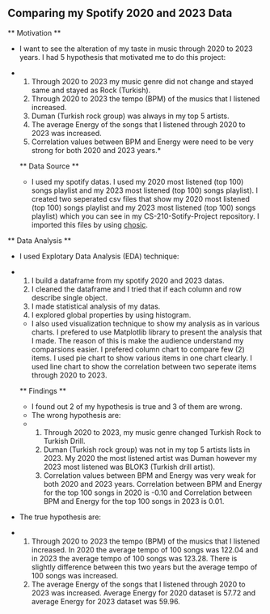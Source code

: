 ## Comparing my Spotify 2020 and 2023 Data

** Motivation **
* I want to see the alteration of my taste in music through 2020 to 2023 years. I had 5 hypothesis that motivated me to do this project:
* 1) Through 2020 to 2023 my music genre did not change and stayed same and stayed as Rock (Turkish).
  2) Through 2020 to 2023 the tempo (BPM) of the musics that I listened increased.
  3) Duman (Turkish rock group) was always in my top 5 artists.
  4) The average Energy of the songs that I listened through 2020 to 2023 was increased.
  5) Correlation values between BPM and Energy were need to be very strong for both 2020 and 2023 years.*

  ** Data Source **
  * I used my spotify datas. I used my 2020 most listened (top 100) songs playlist and my 2023 most listened (top 100) songs playlist). I created two seperated csv files that show my 2020 most listened (top 100) songs playlist and my 2023 most listened (top 100) songs playlist) which you can see in my CS-210-Sotify-Project repository. I imported this files by using
[chosic](https://www.chosic.com/spotify-playlist-analyzer/).

** Data Analysis **
* I used Explotary Data Analysis (EDA) technique:
* 1) I build a dataframe from my spotify 2020 and 2023 datas.
  2) I cleaned the dataframe and I tried that if each column and row describe single object.
  3) I made statistical analysis of my datas.
  4) I explored global properties by using histogram.

  * I also used visualization technique to show my analysis as in various charts. I prefered to use Matplotlib library to present the analysis that I made. The reason of this is make the audience understand my comparsions easier. I prefered column chart to compare few (2) items. I used pie chart to show various items in one chart clearly. I used line chart to show the correlation between two seperate items through 2020 to 2023.
 
  ** Findings **
  * I found out 2 of my hypothesis is true and 3 of them are wrong.
  * The wrong hypothesis are:
  * 1) Through 2020 to 2023, my music genre changed Turkish Rock to Turkish Drill.
    2) Duman (Turkish rock group) was not in my top 5 artists lists in 2023. My 2020 the most listened artist was Duman however my 2023 most listened was BLOK3 (Turkish drill artist).
    3) Correlation values between BPM and Energy was very weak for both 2020 and 2023 years. Correlation between BPM and Energy for the top 100 songs in 2020 is -0.10 and Correlation between BPM and Energy for the top 100 songs in 2023 is 0.01.
* The true hypothesis are:
* 1)  Through 2020 to 2023 the tempo (BPM) of the musics that I listened increased. In 2020 the average tempo of 100 songs was 122.04 and in 2023 the average tempo of 100 songs was 123.28. There is slightly difference between this two years but the average tempo of 100 songs was increased.
  2)  The average Energy of the songs that I listened through 2020 to 2023 was increased. Average Energy for 2020 dataset is 57.72 and average Energy for 2023 dataset was 59.96. 


     
